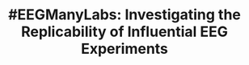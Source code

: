 ---
layout: publications
title: '#EEGManyLabs: Investigating the Replicability of Influential EEG Experiments'
authors: Y.G. Pavlov, N. Adamian, S. Appelhoff, M. Arvaneh, C. Benwell, C. Beste, C., … F. Mushtaq
publication: Cortex
year: 2021
link: https://www.sciencedirect.com/science/article/pii/S0010945221001106 
type: Journal Article
category: Experimental, Opinion/Perspectives

---